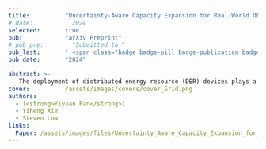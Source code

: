 ```yaml
---
title:          "Uncertainty-Aware Capacity Expansion for Real-World DER Deployment via End-to-End Network Integration"
# date:           2024
selected:       true
pub:            "arXiv Preprint"
# pub_pre:        "Submitted to "
pub_last:       ' <span class="badge badge-pill badge-publication badge-success">Power Pitch</span>'
pub_date:       "2024"

abstract: >-
   The deployment of distributed energy resource (DER) devices plays a critical role in distribution grids, offering multiple value streams, including decarbonization, provision of ancillary services, non-wire alternatives, and enhanced grid flexibility. However, existing research on capacity expansion suffers from two major limitations that undermine the realistic accuracy of the proposed models: (i) the lack of modeling of three-phase unbalanced AC distribution networks, and (ii) the absence of explicit treatment of model uncertainty. To address these challenges, we develop a two-stage robust optimization model that incorporates a 3-phase unbalanced power flow model for solving the capacity expansion problem. Furthermore, we integrate a predictive neural network with the optimization model in an end-to-end training framework to handle uncertain variables with provable guarantees. Finally, we validate the proposed framework using real-world power grid data collected from our partner distribution system operators. The experimental results demonstrate that our hybrid framework, which combines the strengths of optimization models and neural networks, provides tractable decision-making support for DER deployments in real-world scenarios
cover:          /assets/images/covers/cover_Grid.png
authors:
  - (<strong>Yiyuan Pan</strong>)
  - Yiheng Xie
  - Steven Low
links:
  Paper: /assets/images/files/Uncertainty_Aware_Capacity_Expansion_for_Real_World_DER_Deployment_via_End_to_End_Network_Integration.pdf
---
```

